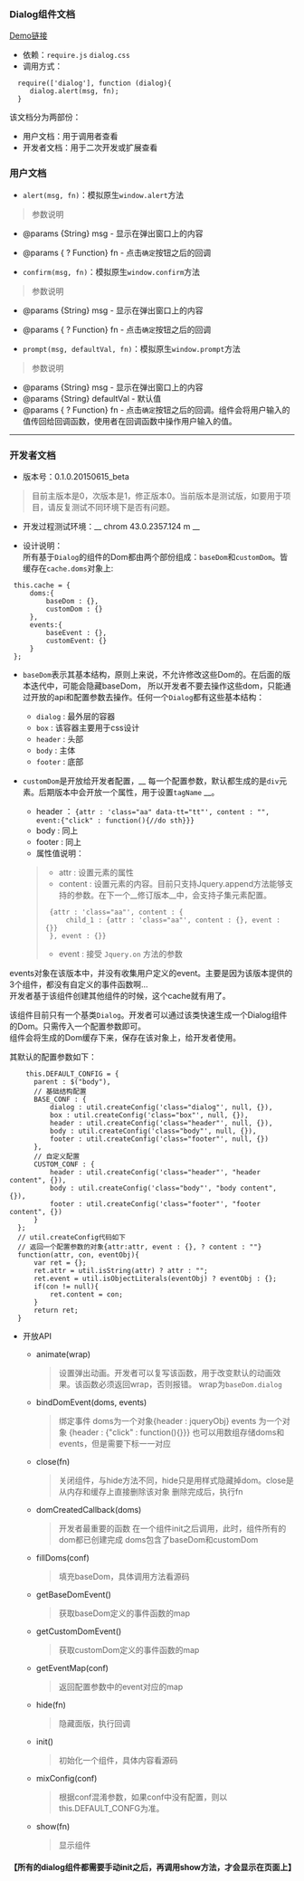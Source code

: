 ### Dialog组件文档
[Demo链接](/dev/components/component/dialog/index.html)

* 依赖：`require.js` `dialog.css` 
* 调用方式：
```
  require(['dialog'], function (dialog){
     dialog.alert(msg, fn);
  }
```

该文档分为两部份：
* 用户文档：用于调用者查看
* 开发者文档：用于二次开发或扩展查看

### 用户文档
* `alert(msg, fn)`：模拟原生`window.alert`方法
> 参数说明
  * @params {String} msg - 显示在弹出窗口上的内容
  * @params { ? Function} fn - 点击`确定`按钮之后的回调

* `confirm(msg, fn)`：模拟原生`window.confirm`方法
> 参数说明
  * @params {String} msg - 显示在弹出窗口上的内容
  * @params { ? Function} fn - 点击`确定`按钮之后的回调
  
* `prompt(msg, defaultVal, fn)`：模拟原生`window.prompt`方法
> 参数说明
  * @params {String} msg - 显示在弹出窗口上的内容
  * @params {String} defaultVal - 默认值
  * @params { ? Function} fn - 点击`确定`按钮之后的回调。组件会将用户输入的值传回给回调函数，使用者在回调函数中操作用户输入的值。
  
-----------

### 开发者文档
* 版本号：0.1.0.20150615_beta
> 目前主版本是0，次版本是1，修正版本0。当前版本是测试版，如要用于项目，请反复测试不同环境下是否有问题。
* 开发过程测试环境：__ chrom 43.0.2357.124 m __

* 设计说明：  
所有基于`Dialog`的组件的Dom都由两个部份组成：`baseDom`和`customDom`。皆缓存在`cache.doms`对象上:

```
 this.cache = {
     doms:{
         baseDom : {},
         customDom : {}
     },
     events:{
         baseEvent : {},
         customEvent: {}
     }
 };
```

+ `baseDom`表示其基本结构，原则上来说，不允许修改这些Dom的。在后面的版本迭代中，可能会隐藏baseDom，
所以开发者不要去操作这些dom，只能通过开放的api和配置参数去操作。任何一个`Dialog`都有这些基本结构：
  * `dialog` : 最外层的容器
  * `box` : 该容器主要用于css设计
  * `header` : 头部
  * `body` : 主体
  * `footer` : 底部  

+ `customDom`是开放给开发者配置，__ 每一个配置参数，默认都生成的是`div`元素。后期版本中会开放一个属性，用于设置`tagName` __。
  * header ： `{attr : 'class="aa" data-tt="tt"', content : "", event:{"click" : function(){//do sth}}}`
  * body : 同上
  * footer : 同上
  * 属性值说明：  
  >  * attr : 设置元素的属性
  >  * content : 设置元素的内容。目前只支持Jquery.append方法能够支持的参数。在下一个__修订版本__中，会支持子集元素配置。
  >   ```
  >    {attr : 'class="aa"', content : {
  >        child_1 : {attr : 'class="aa"', content : {}, event : {}}
  >    }, event : {}}
  >   ```
  >  * event : 接受 `Jquery.on` 方法的参数

events对象在该版本中，并没有收集用户定义的event。主要是因为该版本提供的3个组件，都没有自定义的事件函数啊...  
开发者基于该组件创建其他组件的时候，这个cache就有用了。  

该组件目前只有一个基类`Dialog`。开发者可以通过该类快速生成一个Dialog组件的Dom。只需传入一个配置参数即可。  
组件会将生成的Dom缓存下来，保存在该对象上，给开发者使用。  

其默认的配置参数如下：

```
	this.DEFAULT_CONFIG = {
      parent : $("body"),
      // 基础结构配置
      BASE_CONF : {
          dialog : util.createConfig('class="dialog"', null, {}),
          box : util.createConfig('class="box"', null, {}),
          header : util.createConfig('class="header"', null, {}),
          body : util.createConfig('class="body"', null, {}),
          footer : util.createConfig('class="footer"', null, {})
      },
      // 自定义配置
      CUSTOM_CONF : {
          header : util.createConfig('class="header"', "header content", {}),
          body : util.createConfig('class="body"', "body content", {}),
          footer : util.createConfig('class="footer"', "footer content", {})
      }
  };
  // util.createConfig代码如下
  // 返回一个配置参数的对象{attr:attr, event : {}, ? content : ""}
  function(attr, con, eventObj){
      var ret = {};
      ret.attr = util.isString(attr) ? attr : "";
      ret.event = util.isObjectLiterals(eventObj) ? eventObj : {};
      if(con != null){
          ret.content = con;
      }
      return ret;
  }
```

* 开放API
  + animate(wrap)
    > 设置弹出动画。开发者可以复写该函数，用于改变默认的动画效果。该函数必须返回wrap，否则报错。
    > wrap为`baseDom.dialog`
    
  + bindDomEvent(doms, events)
    > 绑定事件
    > doms为一个对象{header : jqueryObj}
    > events 为一个对象 {header : {"click" : function(){}}}
    > 也可以用数组存储doms和events，但是需要下标一一对应
    
  + close(fn)
    > 关闭组件，与hide方法不同，hide只是用样式隐藏掉dom。close是从内存和缓存上直接删除该对象
    > 删除完成后，执行fn
    
  + domCreatedCallback(doms)
    > 开发者最重要的函数
    > 在一个组件init之后调用，此时，组件所有的dom都已创建完成
    > doms包含了baseDom和customDom
    
  + fillDoms(conf)
    > 填充baseDom，具体调用方法看源码
    
  + getBaseDomEvent()
    > 获取baseDom定义的事件函数的map
    
  + getCustomDomEvent()
    > 获取customDom定义的事件函数的map

  + getEventMap(conf)
    > 返回配置参数中的event对应的map
    
  + hide(fn)
    > 隐藏面版，执行回调
  + init()
    > 初始化一个组件，具体内容看源码
    
  + mixConfig(conf)
    > 根据conf混淆参数，如果conf中没有配置，则以this.DEFAULT_CONFG为准。
    
  + show(fn)
    > 显示组件

#### 【所有的dialog组件都需要手动init之后，再调用show方法，才会显示在页面上】



